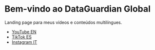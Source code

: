 <!DOCTYPE html>
<html lang="pt">
<head>
  <meta charset="UTF-8">
  <title>DataGuardian Global</title>
</head>
<body>
  <h1>Bem-vindo ao DataGuardian Global</h1>
  <p>Landing page para meus vídeos e conteúdos multilíngues.</p>
  <ul>
    <li><a href="#">YouTube EN</a></li>
    <li><a href="#">TikTok ES</a></li>
    <li><a href="#">Instagram IT</a></li>
  </ul>
</body>
</html>
